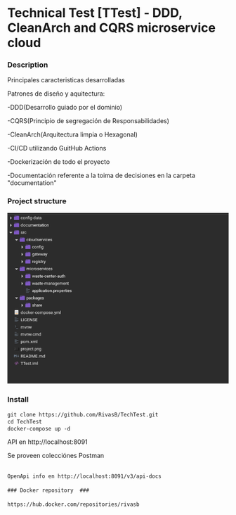 #  Technical Test [TTest] - DDD, CleanArch and CQRS microservice cloud

### Description ###
Principales caracteristicas desarrolladas

Patrones de diseño y aquitectura: 

-DDD(Desarrollo guiado por el dominio)

-CQRS(Principio de segregación de Responsabilidades)

-CleanArch(Arquitectura limpia o Hexagonal)

-CI/CD utilizando GuitHub Actions

-Dockerización de todo el proyecto

-Documentación referente a la toima de decisiones en la carpeta "documentation"


### Project structure ###

<img src="https://github.com/RivasB/TechTest/blob/main/project.png"/>

### Install ###

```
git clone https://github.com/RivasB/TechTest.git
cd TechTest
docker-compose up -d
```
API en http://localhost:8091

Se proveen colecciónes Postman
```

OpenApi info en http://localhost:8091/v3/api-docs

### Docker repository  ###

https://hub.docker.com/repositories/rivasb

